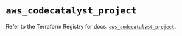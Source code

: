 # `aws_codecatalyst_project`

Refer to the Terraform Registry for docs: [`aws_codecatalyst_project`](https://registry.terraform.io/providers/hashicorp/aws/5.83.0/docs/resources/codecatalyst_project).
